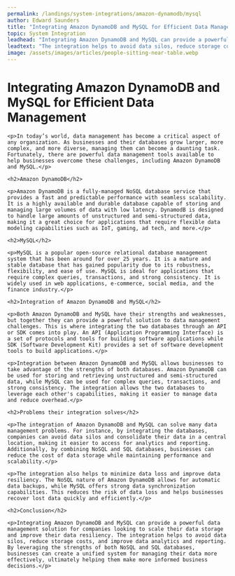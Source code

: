 ```yaml
---
permalink: /landings/system-integrations/amazon-dynamodb/mysql
author: Edward Saunders
title: "Integrating Amazon DynamoDB and MySQL for Efficient Data Management"
topic: System Integration
leadhead: "Integrating Amazon DynamoDB and MySQL can provide a powerful data management solution for companies looking to scale their data storage and improve their data resiliency"
leadtext: "The integration helps to avoid data silos, reduce storage costs, and improve data analytics and reporting. By leveraging the strengths of both NoSQL and SQL databases, businesses can create a unified system for managing their data more effectively, ultimately helping them make more informed business decisions."
image: /assets/images/articles/people-sitting-near-table.webp
---
```

<div class="arttext">	<h1>Integrating Amazon DynamoDB and MySQL for Efficient Data Management</h1>

	<p>In today’s world, data management has become a critical aspect of any organization. As businesses and their databases grow larger, more complex, and more diverse, managing them can become a daunting task. Fortunately, there are powerful data management tools available to help businesses overcome these challenges, including Amazon DynamoDB and MySQL.</p>

	<h2>Amazon DynamoDB</h2>

	<p>Amazon DynamoDB is a fully-managed NoSQL database service that provides a fast and predictable performance with seamless scalability. It is a highly available and durable database capable of storing and managing large volumes of data with low latency. DynamodB is designed to handle large amounts of unstructured and semi-structured data, making it a great choice for applications that require flexible data modeling capabilities such as IoT, gaming, ad tech, and more.</p>

	<h2>MySQL</h2>

	<p>MySQL is a popular open-source relational database management system that has been around for over 25 years. It is a mature and stable database that has gained popularity due to its robustness, flexibility, and ease of use. MySQL is ideal for applications that require complex queries, transactions, and strong consistency. It is widely used in web applications, e-commerce, social media, and the finance industry.</p>

	<h2>Integration of Amazon DynamoDB and MySQL</h2>

	<p>Both Amazon DynamoDB and MySQL have their strengths and weaknesses, but together they can provide a powerful solution to data management challenges. This is where integrating the two databases through an API or SDK comes into play. An API (Application Programming Interface) is a set of protocols and tools for building software applications while SDK (Software Development Kit) provides a set of software development tools to build applications.</p>

	<p>Integration between Amazon DynamoDB and MySQL allows businesses to take advantage of the strengths of both databases. Amazon DynamoDB can be used for storing and retrieving unstructured and semi-structured data, while MySQL can be used for complex queries, transactions, and strong consistency. The integration allows the two databases to leverage each other's capabilities, making it easier to manage data and reduce overhead.</p>

	<h2>Problems their integration solves</h2>

	<p>The integration of Amazon DynamoDB and MySQL can solve many data management problems. For instance, by integrating the databases, companies can avoid data silos and consolidate their data in a central location, making it easier to access for analytics and reporting. Additionally, by combining NoSQL and SQL databases, businesses can reduce the cost of data storage while maintaining performance and scalability.</p>

	<p>The integration also helps to minimize data loss and improve data resiliency. The NoSQL nature of Amazon DynamoDB allows for automatic data backups, while MySQL offers strong data synchronization capabilities. This reduces the risk of data loss and helps businesses recover lost data quickly and efficiently.</p>

	<h2>Conclusion</h2>

	<p>Integrating Amazon DynamoDB and MySQL can provide a powerful data management solution for companies looking to scale their data storage and improve their data resiliency. The integration helps to avoid data silos, reduce storage costs, and improve data analytics and reporting. By leveraging the strengths of both NoSQL and SQL databases, businesses can create a unified system for managing their data more effectively, ultimately helping them make more informed business decisions.</p>
</div>
